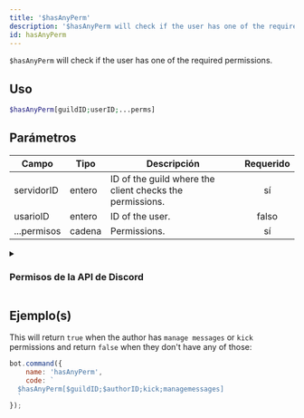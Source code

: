 ```yaml
---
title: '$hasAnyPerm'
description: '$hasAnyPerm will check if the user has one of the required permissions.'
id: hasAnyPerm
---
```


`$hasAnyPerm` will check if the user has one of the required permissions.

## Uso

```php
$hasAnyPerm[guildID;userID;...perms]
```

## Parámetros

| Campo       | Tipo   | Descripción                                              | Requerido |
| ----------- | ------ | -------------------------------------------------------- |:---------:|
| servidorID  | entero | ID of the guild where the client checks the permissions. |    sí     |
| usarioID    | entero | ID of the user.                                          |   falso   |
| ...permisos | cadena | Permissions.                                             |    sí     |

<details>
  <summary> <h3> Permisos de la API de Discord </h3></summary>

| Permisos                |                                                                                  |
| ----------------------- | -------------------------------------------------------------------------------- |
| createinvite            | Permiso para crear invitaciones de servidor                                      |
| kick                    | Permiso para expulsar a miembros del servidor                                    |
| ban                     | Permiso para banear a miembros del servidor                                      |
| administrator           | Permisos de administrador                                                        |
| managechannel           | Permiso para gestionar canales de servidor                                       |
| manageguild             | Permisos para modificar los ajustes del servidor                                 |
| addreactions            | Permisos para añadir reacciones                                                  |
| viewauditlog            | Permiso para ver el registro de auditoría del servidor                           |
| priorityspeaker         | Prioridad de palabra                                                             |
| stream                  | Permiso para transmitir en canales de voz                                        |
| viewchannel             | Permiso para ver un canal determinado                                            |
| sendmessages            | Permiso para enviar mensajes en un canal determinado                             |
| sendtts                 | Permiso para enviar mensajes de texto a voz                                      |
| managemessages          | Permiso para gestionar mensajes                                                  |
| embedlinks              | Permiso para insertar enlaces                                                    |
| attachfiles             | Permiso para adjuntar archivos                                                   |
| readmessagehistory      | Permiso para leer el historial de mensajes dentro de un canal determinado        |
| mentioneveryone         | Permission to mention `@everyone` and all roles                                  |
| externalemojis          | Permiso para utilizar emojis externos                                            |
| viewguildinsights       | Permiso para ver la información del servidor                                     |
| connect                 | Permiso para conectarse a canales de voz y stages                                |
| mutemembers             | Permiso para silenciar a los miembros en los canales de voz                      |
| deafenmembers           | Permiso para ensordecer a los miembros en los canales de voz                     |
| movemembers             | Permiso para mover miembros entre canales de voz                                 |
| usevad                  | Permiso para utilizar la detección de actividad vocal                            |
| changenickname          | Permiso para cambiar su propio apodo                                             |
| managenicknames         | Permiso para gestionar los apodos de otros miembros                              |
| manageroles             | Permiso para gestionar roles                                                     |
| managewebhooks          | Permiso para gestionar webhooks                                                  |
| manageemojisandstickers | Permiso para gestionar emojis y stickers                                         |
| useappcmds              | Permiso para utilizar comandos de aplicación                                     |
| requesttospeak          | Permiso para utilizar la petición de palabra por stages                          |
| manageevents            | Permiso para gestionar eventos                                                   |
| managethreads           | Permiso para gestionar hilos                                                     |
| usepublicthreads        | Permiso para utilizar hilos públicos                                             |
| useprivatethreads       | Permiso para utilizar hilos privados                                             |
| createpublicthreads     | Permiso para crear hilos públicos                                                |
| createprivatethreads    | Permiso para crear hilos privados                                                |
| externalstickers        | Permiso para utilizar stickers extrernales                                       |
| sendmessageinthreads    | Permiso para enviar mensajes en hilos                                            |
| startembeddedactivities | Permiso para iniciar actividades en los canales de voz                           |
| moderatemembers         | Permiso para reducir y eliminar el tiempo de aislar de los miembros del servidor |

</details>

## Ejemplo(s)

This will return `true` when the author has `manage messages` or `kick` permissions and return `false` when they don't have any of those:

```javascript
bot.command({
    name: 'hasAnyPerm',
    code: `
  $hasAnyPerm[$guildID;$authorID;kick;managemessages]
  `
});
```

